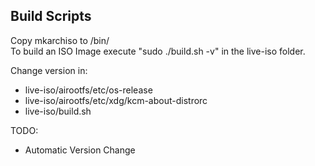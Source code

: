 ## Build Scripts
Copy mkarchiso to /bin/  
To build an ISO Image execute "sudo ./build.sh -v" in the live-iso folder.

Change version in:  
 - live-iso/airootfs/etc/os-release  
 - live-iso/airootfs/etc/xdg/kcm-about-distrorc  
 - live-iso/build.sh  
   
TODO:  
 - Automatic Version Change  
